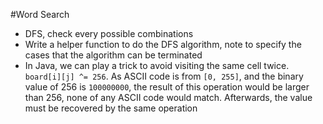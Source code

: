 #Word Search
+ DFS, check every possible combinations
+ Write a helper function to do the DFS algorithm, note to specify the cases that the algorithm can be terminated
+ In Java, we can play a trick to avoid visiting the same cell twice. `board[i][j] ^= 256`. As ASCII code is from `[0, 255]`, and the binary value of 256 is `100000000`, the result of this operation would be larger than 256, none of any ASCII code would match. Afterwards, the value must be recovered by the same operation
